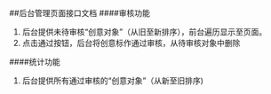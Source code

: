 ##后台管理页面接口文档
####审核功能
1. 后台提供未待审核“创意对象”（从旧至新排序），前台遍历显示至页面。
2. 点击通过按钮，后台将创意标作通过审核，从待审核对象中删除

####统计功能
1. 后台提供所有通过审核的“创意对象”（从新至旧排序)
